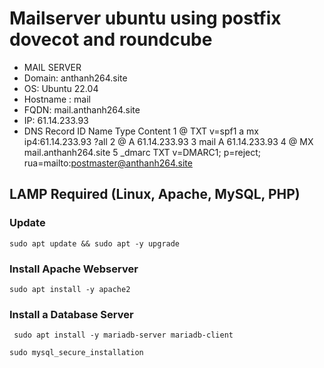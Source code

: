 # Mailserver ubuntu using postfix dovecot and roundcube
* MAIL SERVER
* Domain: anthanh264.site
* OS: Ubuntu 22.04
* Hostname : mail 
* FQDN: mail.anthanh264.site
* IP: 61.14.233.93
* DNS  Record 
ID	Name	Type	Content
1	@	TXT	v=spf1 a mx ip4:61.14.233.93 ?all
2	@	A	61.14.233.93
3	mail	A	61.14.233.93
4	@	MX	mail.anthanh264.site
5	_dmarc	TXT	v=DMARC1; p=reject; rua=mailto:postmaster@anthanh264.site
## LAMP Required (Linux, Apache, MySQL, PHP)
### Update 
```
sudo apt update && sudo apt -y upgrade
```
### Install Apache Webserver
```
sudo apt install -y apache2
```
### Install a Database Server
```
 sudo apt install -y mariadb-server mariadb-client
```
```
sudo mysql_secure_installation
```